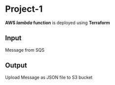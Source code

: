 # Project-1

**AWS *lambda* function** is deployed using **Terraform**

## Input

Message from SQS

## Output 

Upload Message as JSON file to S3 bucket
